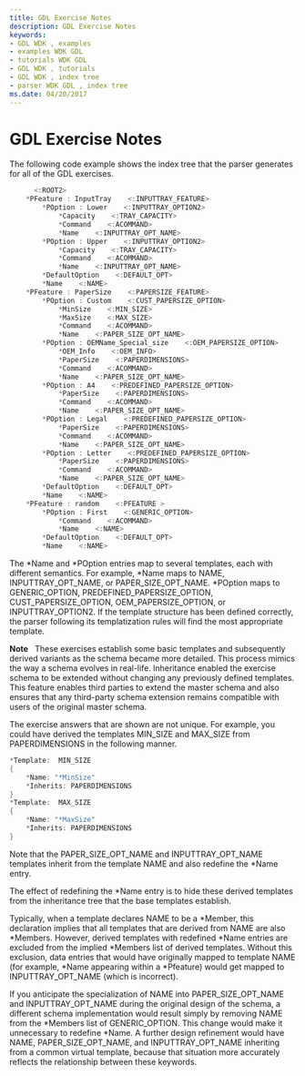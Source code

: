 ```yaml
---
title: GDL Exercise Notes
description: GDL Exercise Notes
keywords:
- GDL WDK , examples
- examples WDK GDL
- tutorials WDK GDL
- GDL WDK , tutorials
- GDL WDK , index tree
- parser WDK GDL , index tree
ms.date: 04/20/2017
---
```


# GDL Exercise Notes


The following code example shows the index tree that the parser generates for all of the GDL exercises.

```cpp
      <:ROOT2>
    *PFeature : InputTray    <:INPUTTRAY_FEATURE>
        *POption : Lower    <:INPUTTRAY_OPTION2>
            *Capacity    <:TRAY_CAPACITY>
            *Command    <:ACOMMAND>
            *Name    <:INPUTTRAY_OPT_NAME>
        *POption : Upper    <:INPUTTRAY_OPTION2>
            *Capacity    <:TRAY_CAPACITY>
            *Command    <:ACOMMAND>
            *Name    <:INPUTTRAY_OPT_NAME>
        *DefaultOption    <:DEFAULT_OPT>
        *Name    <:NAME>
    *PFeature : PaperSize    <:PAPERSIZE_FEATURE>
        *POption : Custom    <:CUST_PAPERSIZE_OPTION>
            *MinSize    <:MIN_SIZE>
            *MaxSize    <:MAX_SIZE>
            *Command    <:ACOMMAND>
            *Name    <:PAPER_SIZE_OPT_NAME>
        *POption : OEMName_Special_size    <:OEM_PAPERSIZE_OPTION>
            *OEM_Info    <:OEM_INFO>
            *PaperSize    <:PAPERDIMENSIONS>
            *Command    <:ACOMMAND>
            *Name    <:PAPER_SIZE_OPT_NAME>
        *POption : A4    <:PREDEFINED_PAPERSIZE_OPTION>
            *PaperSize    <:PAPERDIMENSIONS>
            *Command    <:ACOMMAND>
            *Name    <:PAPER_SIZE_OPT_NAME>
        *POption : Legal    <:PREDEFINED_PAPERSIZE_OPTION>
            *PaperSize    <:PAPERDIMENSIONS>
            *Command    <:ACOMMAND>
            *Name    <:PAPER_SIZE_OPT_NAME>
        *POption : Letter    <:PREDEFINED_PAPERSIZE_OPTION>
            *PaperSize    <:PAPERDIMENSIONS>
            *Command    <:ACOMMAND>
            *Name    <:PAPER_SIZE_OPT_NAME>
        *DefaultOption    <:DEFAULT_OPT>
        *Name    <:NAME>
    *PFeature : random    <:PFEATURE >
        *POption : First    <:GENERIC_OPTION>
            *Command    <:ACOMMAND>
            *Name    <:NAME>
        *DefaultOption    <:DEFAULT_OPT>
        *Name    <:NAME>
```

The \*Name and \*POption entries map to several templates, each with different semantics. For example, \*Name maps to NAME, INPUTTRAY\_OPT\_NAME, or PAPER\_SIZE\_OPT\_NAME. \*POption maps to GENERIC\_OPTION, PREDEFINED\_PAPERSIZE\_OPTION, CUST\_PAPERSIZE\_OPTION, OEM\_PAPERSIZE\_OPTION, or INPUTTRAY\_OPTION2. If the template structure has been defined correctly, the parser following its templatization rules will find the most appropriate template.

**Note**   These exercises establish some basic templates and subsequently derived variants as the schema became more detailed. This process mimics the way a schema evolves in real-life. Inheritance enabled the exercise schema to be extended without changing any previously defined templates. This feature enables third parties to extend the master schema and also ensures that any third-party schema extension remains compatible with users of the original master schema.

 

The exercise answers that are shown are not unique. For example, you could have derived the templates MIN\_SIZE and MAX\_SIZE from PAPERDIMENSIONS in the following manner.

```cpp
*Template:  MIN_SIZE
{
    *Name: "*MinSize"
    *Inherits: PAPERDIMENSIONS
}
*Template:  MAX_SIZE
{
    *Name: "*MaxSize"
    *Inherits: PAPERDIMENSIONS
}
```

Note that the PAPER\_SIZE\_OPT\_NAME and INPUTTRAY\_OPT\_NAME templates inherit from the template NAME and also redefine the \*Name entry.

The effect of redefining the \*Name entry is to hide these derived templates from the inheritance tree that the base templates establish.

Typically, when a template declares NAME to be a \*Member, this declaration implies that all templates that are derived from NAME are also \*Members. However, derived templates with redefined \*Name entries are excluded from the implied \*Members list of derived templates. Without this exclusion, data entries that would have originally mapped to template NAME (for example, \*Name appearing within a \*Pfeature) would get mapped to INPUTTRAY\_OPT\_NAME (which is incorrect).

If you anticipate the specialization of NAME into PAPER\_SIZE\_OPT\_NAME and INPUTTRAY\_OPT\_NAME during the original design of the schema, a different schema implementation would result simply by removing NAME from the \*Members list of GENERIC\_OPTION. This change would make it unnecessary to redefine \*Name. A further design refinement would have NAME, PAPER\_SIZE\_OPT\_NAME, and INPUTTRAY\_OPT\_NAME inheriting from a common virtual template, because that situation more accurately reflects the relationship between these keywords.

 

 




